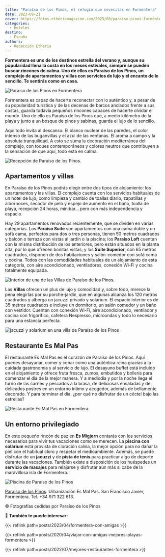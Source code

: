 ```yaml
---
title: "Paraíso de los Pinos, el refugio que necesitas en Formentera"
date: 2023-08-21
cover: https://fotos.etheriamagazine.com/2023/08/paraiso-pinos-formentera-exterior.jpg
categories: 
  - hoteles
destino: 
  - España
authors: 
  - Redacción Etheria
---
```


**Formentera es uno de los destinos estrella del verano y, aunque su popularidad llena 
la costa en los meses estivales, siempre se pueden buscar rincones de calma. Uno de 
ellos es Paraíso de los Pinos, un complejo de apartamentos y villas con servicios de 
lujo y el encanto de lo sencillo. Te sentirás como en casa.** 

![Paraíso de los Pinos en Formentera](https://fotos.etheriamagazine.com/2023/08/paraiso-pinos-formentera-exterior.jpg "Paraíso de los Pinos.")

Formentera es capaz de hacerte reconectar con lo auténtico y, a pesar de su popularidad 
turística y de las decenas de barcos anclados frente a sus costas, guarda todavía 
pequeños rincones capaces de hacerte olvidar el mundo. Uno de ello es Paraíso de los 
Pinos que, a medio kilómetro de la playa y junto a un bosque de pinos y sabinas, guarda 
el lujo de lo sencillo. 

Aquí todo invita al descanso. El blanco nuclear de las paredes, el color intenso de las 
buganvillas y el azul de las ventanas. El aroma a campo y la absoluta tranquilidad. A 
esto se suma la decoración mediterránea del complejo, con toques contemporáneos y 
colores neutros que contribuyen a la sensación de que aquí, todo está en calma. 

![Recepción de Paraíso de los Pinos.](https://fotos.etheriamagazine.com/2023/08/paraiso-pinos-recepcion-formentera.jpg "Recepción de Paraíso de los Pinos.")

## Apartamentos y villas

En Paraíso de los Pinos podrás elegir entre dos tipos de alojamiento: los apartamentos y 
las villas. El complejo cuenta con los servicios habituales de un hotel de lujo, como 
limpieza y cambio de toallas diario, zapatillas y albornoces, secador de pelo y espejo 
de aumento en el baño, toalla de playa, recepción 24 horas, minibar… pero con más 
independencia y espacio. 

Hay 29 apartamentos renovados recientemente, que se dividen en varias categorías. Los 
**Paraíso Suite** son apartamentos con una cama doble y un sofá cama, perfectos para dos 
o tres personas, tienen 50 metros cuadrados y balcón o terraza con vistas al jardín o la 
piscina; los **Paraíso Loft** cuentan con la misma distribución de los anteriores, pero 
están situados en la planta alta, por lo que ofrecen bonitas vistas; y los **Suite 
Superior**, con 65 metros cuadrados, disponen de dos habitaciones y salón-comedor con 
sofá cama y cocina. Todos con las comodidades habituales de un alojamiento de esta 
categoría, con aire acondicionado, ventiladores, conexión Wi-Fi y cocina totalmente 
equipada. 

![Interior de una de las Villas de Paraíso de los Pinos.](https://fotos.etheriamagazine.com/2023/08/formentera-paraiso-pinos-habitacion.jpg "Interior de una de las Villas de Paraíso de los Pinos.")

Las **Villas** ofrecen un plus de lujo y comodidad y, sobre todo, merece la pena 
elegirlas por su porche-jardín, que en algunas alcanza los 120 metros cuadrados y 
alberga un jacuzzi privado y solarium. El espacio interior es de 35 metros cuadrados e 
incluye un dormitorio, un salón comedor y un baño con vestidor. Cuentan con conexión 
Wi-Fi, aire acondicionado, ventilador y cocina con frigorífico, cafetera Nespresso, 
microondas y todo lo necesario para una estancia perfecta. 

![jacuzzi y solarium en una villa de Paraíso de los Pinos](https://fotos.etheriamagazine.com/2023/08/formentera-paraiso-pinos-terraza-villa.jpg "Terraza de una de las Villas.")

## Restaurante Es Mal Pas

El restaurante Es Mal Pas es el corazón de Paraíso de los Pinos. Aquí puedes desayunar, 
comer y cenar como una auténtica reina gracias a la cuidada gastronomía y al servicio de 
lujo. El desayuno buffet está incluido en el alojamiento y ofrece fruta fresca, zumos, 
embutidos y bollería para comenzar el día de la mejor manera. Y a mediodía y por la 
noche llega el turno de las carnes y pescados a la brasa, de deliciosas ensaladas y de 
delicados postres en un entorno íntimo y acogedor, además de bellamente decorado. Y para 
terminar el día, ¿por qué no disfrutar de un cóctel bajo las estrellas? 

![Restaurante Es Mal Pas en Formentera](https://fotos.etheriamagazine.com/2023/08/formentera-paraiso-pinos-restaurante.jpg "Restaurante Es Mal Pas.")

## Un entorno privilegiado

En este pequeño rincón de paz en **Es Migjorn** contarás con los servicios necesarios 
para vivir tus vacaciones como se merecen. La **piscina con solárium** está provista de 
cloración salina, la mejor opción para no dañar la piel con el habitual cloro y respetar 
el medioambiente. Además, se puede disfrutar de un **jacuzzi** y de **pista de tenis** 
para practicar algo de deporte durante las vacaciones. También existe a disposición de 
los huéspedes un **servicio de masajes** para relajarse y disfrutar aún más si cabe de 
la maravillosa isla de Formentera. 

![Piscina de Paraíso de los Pinos](https://fotos.etheriamagazine.com/2023/08/formentera-paraiso-pinos-piscina-restaurante.jpg "Piscina de Paraíso de los Pinos.")

[Paraíso de los Pinos](https://www.paraisodelospinos.com/). Urbanización Es Mal Pas. San 
Francisco Javier, Formentera. Tel. +34 971 322 613. 

© Fotografías cedidas por Paraíso de los Pinos 

📌 **También te puede interesar:** 

{{< reflink path=posts/2023/04/formentera-con-amigas >}} 

{{< reflink path=posts/2020/04/viajar-con-amigas-mejores-playas-formentera >}} 

{{< reflink path=posts/2022/07/mejores-restaurantes-formentera >}}

